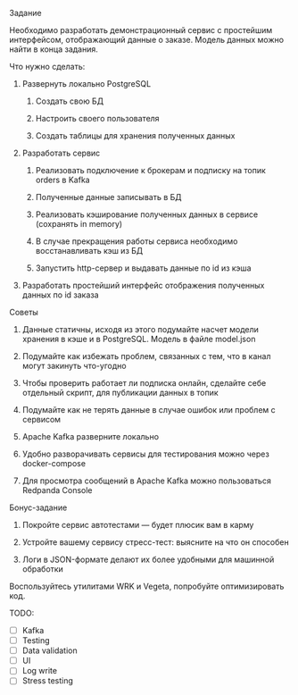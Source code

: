 Задание

Необходимо разработать демонстрационный сервис с простейшим интерфейсом, отображающий данные о заказе. Модель данных можно найти в конца задания.

Что нужно сделать:

1. Развернуть локально PostgreSQL

    1. Создать свою БД

    2. Настроить своего пользователя

    3. Создать таблицы для хранения полученных данных

2. Разработать сервис

    1. Реализовать подключение к брокерам и подписку на топик orders в Kafka

    2. Полученные данные записывать в БД

    3. Реализовать кэширование полученных данных в сервисе (сохранять in memory)

    4. В случае прекращения работы сервиса необходимо восстанавливать кэш из БД

    5. Запустить http-сервер и выдавать данные по id из кэша

3. Разработать простейший интерфейс отображения полученных данных по id заказа



Советы
1. Данные статичны, исходя из этого подумайте насчет модели хранения в кэше и в PostgreSQL. Модель в файле model.json

2. Подумайте как избежать проблем, связанных с тем, что в канал могут закинуть что-угодно

3. Чтобы проверить работает ли подписка онлайн, сделайте себе отдельный скрипт, для публикации данных в топик

4. Подумайте как не терять данные в случае ошибок или проблем с сервисом

5. Apache Kafka разверните локально

6. Удобно разворачивать сервисы для тестирования можно через docker-compose

7. Для просмотра сообщений в Apache Kafka можно пользоваться Redpanda Console




Бонус-задание
1. Покройте сервис автотестами — будет плюсик вам в карму

2. Устройте вашему сервису стресс-тест: выясните на что он способен

3. Логи в JSON-формате делают их более удобными для машинной обработки

Воспользуйтесь утилитами WRK и Vegeta, попробуйте оптимизировать код.


TODO:
- [ ] Kafka
- [ ] Testing
- [ ] Data validation
- [ ] UI
- [ ] Log write
- [ ] Stress testing